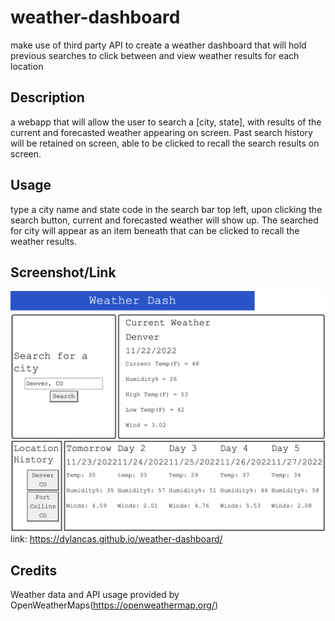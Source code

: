 # weather-dashboard
make use of third party API to create a weather dashboard that will hold previous searches to click between and view weather results for each location

## Description
a webapp that will allow the user to search a [city, state], with results of the current and forecasted weather appearing on screen.
Past search history will be retained on screen, able to be clicked to recall the search results on screen. 

## Usage
type a city name and state code in the search bar top left, upon clicking the search button, current and forecasted weather will show up.
The searched for city will appear as an item beneath that can be clicked to recall the weather results. 

## Screenshot/Link
<!-- Screenshot works in preview -->
![screenshot](./assets/images/DeployedChallenge6.png)
link: https://dylancas.github.io/weather-dashboard/

## Credits
Weather data and API usage provided by OpenWeatherMaps(https://openweathermap.org/)
